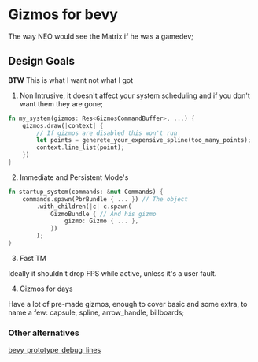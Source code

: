 # Gizmos for bevy

The way NEO would see the Matrix if he was a gamedev;

## Design Goals

**BTW** This is what I want not what I got

1. Non Intrusive, it doesn't affect your system scheduling and if you don't want them they are gone;

```rust
fn my_system(gizmos: Res<GizmosCommandBuffer>, ...) {
    gizmos.draw(|context| {
        // If gizmos are disabled this won't run
        let points = generete_your_expensive_spline(too_many_points);
        context.line_list(point);
    })
}
```

2. Immediate and Persistent Mode's

```rust
fn startup_system(commands: &mut Commands) {
    commands.spawn(PbrBundle { ... }) // The object
        .with_children(|c| c.spawn(
            GizmoBundle { // And his gizmo
                gizmo: Gizmo { ... },
            })
        );
}
```

3. Fast TM

Ideally it shouldn't drop FPS while active, unless it's a user fault.

4. Gizmos for days

Have a lot of pre-made gizmos, enough to cover basic and some extra, to name a few: capsule, spline, arrow_handle, billboards;

### Other alternatives

[bevy_prototype_debug_lines](https://github.com/Toqozz/bevy_debug_lines)
